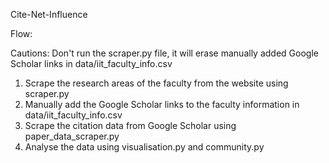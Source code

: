 Cite-Net-Influence

Flow:

Cautions:
Don't run the scraper.py file, it will erase manually added Google Scholar links in data/iit_faculty_info.csv

1. Scrape the research areas of the faculty from the website using scraper.py
2. Manually add the Google Scholar links to the faculty information in data/iit_faculty_info.csv
3. Scrape the citation data from Google Scholar using paper_data_scraper.py
4. Analyse the data using visualisation.py and community.py



